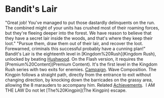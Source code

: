 # Bandit's Lair

"Great job! You've managed to put those dastardly delinquents on the run. The combined might of your units has crushed most of their roaming forces, but they're fleeing deeper into the forest. We have reason to believe that they have a secret lair inside the woods, and that's where they keep their loot."
"Pursue them, draw them out of their lair, and recover the loot. Forewarned, criminals this successful probably have a cunning plan!"
Bandit's Lair is the eighteenth level in [Kingdom%20Rush](Kingdom Rush), unlocked by beating [Hushwood](Hushwood). On the Flash version, it requires the [Premium%20Content](Premium Content). It's the first level in the Kingdom Rush series with two exits for enemies.
[Campaign](Campaign).
Wave Composition.
The Kingpin follows a straight path, directly from the entrance to exit without changing direction, by knocking down the barricades on the grassy area, allowing the 8 marauders to accompany him.
Related [Achievements](Achievements).
 I AM THE LAW Do not let [The%20Kingpin](The Kingpin) escape.